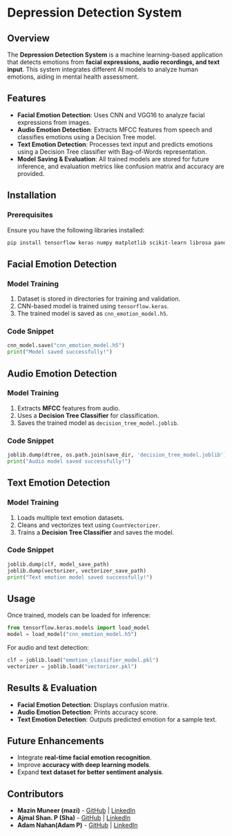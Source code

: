 # Depression Detection System

## Overview
The **Depression Detection System** is a machine learning-based application that detects emotions from **facial expressions, audio recordings, and text input**. This system integrates different AI models to analyze human emotions, aiding in mental health assessment.

## Features
- **Facial Emotion Detection**: Uses CNN and VGG16 to analyze facial expressions from images.
- **Audio Emotion Detection**: Extracts MFCC features from speech and classifies emotions using a Decision Tree model.
- **Text Emotion Detection**: Processes text input and predicts emotions using a Decision Tree classifier with Bag-of-Words representation.
- **Model Saving & Evaluation**: All trained models are stored for future inference, and evaluation metrics like confusion matrix and accuracy are provided.

## Installation
### Prerequisites
Ensure you have the following libraries installed:
```bash
pip install tensorflow keras numpy matplotlib scikit-learn librosa pandas joblib
```

## Facial Emotion Detection
### Model Training
1. Dataset is stored in directories for training and validation.
2. CNN-based model is trained using `tensorflow.keras`.
3. The trained model is saved as `cnn_emotion_model.h5`.

### Code Snippet
```python
cnn_model.save("cnn_emotion_model.h5")
print("Model saved successfully!")
```

## Audio Emotion Detection
### Model Training
1. Extracts **MFCC** features from audio.
2. Uses a **Decision Tree Classifier** for classification.
3. Saves the trained model as `decision_tree_model.joblib`.

### Code Snippet
```python
joblib.dump(dtree, os.path.join(save_dir, 'decision_tree_model.joblib'))
print("Audio model saved successfully!")
```

## Text Emotion Detection
### Model Training
1. Loads multiple text emotion datasets.
2. Cleans and vectorizes text using `CountVectorizer`.
3. Trains a **Decision Tree Classifier** and saves the model.

### Code Snippet
```python
joblib.dump(clf, model_save_path)
joblib.dump(vectorizer, vectorizer_save_path)
print("Text emotion model saved successfully!")
```

## Usage
Once trained, models can be loaded for inference:
```python
from tensorflow.keras.models import load_model
model = load_model("cnn_emotion_model.h5")
```
For audio and text detection:
```python
clf = joblib.load("emotion_classifier_model.pkl")
vectorizer = joblib.load("vectorizer.pkl")
```

## Results & Evaluation
- **Facial Emotion Detection**: Displays confusion matrix.
- **Audio Emotion Detection**: Prints accuracy score.
- **Text Emotion Detection**: Outputs predicted emotion for a sample text.

## Future Enhancements
- Integrate **real-time facial emotion recognition**.
- Improve **accuracy with deep learning models**.
- Expand **text dataset for better sentiment analysis**.

## Contributors
- **Mazin Muneer (mazi)** - [GitHub](https://github.com/Sha-330) | [LinkedIn](https://www.linkedin.com/in/mazin-muneer?lipi=urn%3Ali%3Apage%3Ad_flagship3_profile_view_base_contact_details%3BdvLryXBiQjypj5RZtQSCow%3D%3D)
- **Ajmal Shan. P (Sha)** - [GitHub](https://github.com/Sha-330) | [LinkedIn](https://www.linkedin.com/in/ajmal-shan-p-591258244)
- **Adam Nahan(Adam P)** - [GitHub](https://github.com/Sha-330) | [LinkedIn](https://www.linkedin.com/in/adam-nahan-34a95524a?lipi=urn%3Ali%3Apage%3Ad_flagship3_profile_view_base_contact_details%3BCLRzX0qSRBC%2FrcGGVwgkQw%3D%3D)

